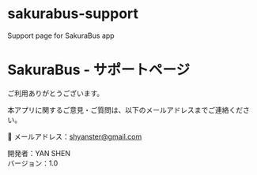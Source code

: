 # sakurabus-support
Support page for SakuraBus app

# SakuraBus - サポートページ

ご利用ありがとうございます。

本アプリに関するご意見・ご質問は、以下のメールアドレスまでご連絡ください。

📧 メールアドレス：shyanster@gmail.com

開発者：YAN SHEN  
バージョン：1.0  

